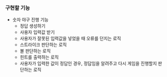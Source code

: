 ### 구현할 기능

- 숫자 야구 진행 기능
  - 정답 생성하기
  - 사용자 입력값 받기
  - 사용자가 잘못된 입력값을 넣었을 때 오류를 던지는 로직
  - 스트라이크 판단하는 로직
  - 볼 판단하는 로직
  - 힌트를 출력하는 로직
  - 사용자가 입력한 값이 정답인 경우, 정답임을 알려주고 다시 게임을 진행할지 판단하는 로직
